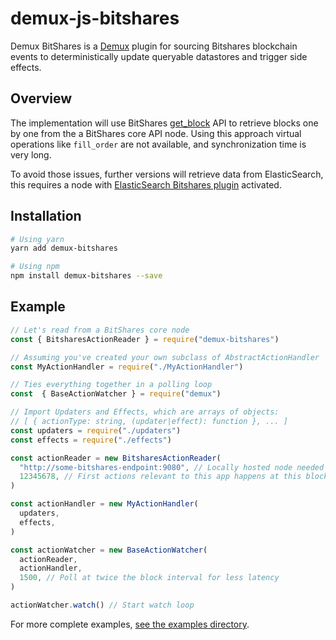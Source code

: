 # demux-js-bitshares

Demux BitShares is a [Demux](https://github.com/EOSIO/demux-js) plugin for sourcing Bitshares blockchain events to deterministically update queryable datastores and trigger side effects.

## Overview

The implementation will use BitShares [get_block](http://docs.bitshares.org/api/database.html#_CPPv2NK8graphene3app12database_api9get_blockE8uint32_t) API to retrieve blocks one by one from the a BitShares core API node.
Using this approach virtual operations like `fill_order` are not available, and synchronization time is very long.

To avoid those issues, further versions will retrieve data from ElasticSearch, this requires a node with [ElasticSearch Bitshares plugin](https://github.com/bitshares/bitshares-core/wiki/ElasticSearch-Plugin) activated.


## Installation

```bash
# Using yarn
yarn add demux-bitshares

# Using npm
npm install demux-bitshares --save
```

## Example

```js
// Let's read from a BitShares core node
const { BitsharesActionReader } = require("demux-bitshares")

// Assuming you've created your own subclass of AbstractActionHandler
const MyActionHandler = require("./MyActionHandler")

// Ties everything together in a polling loop
const  { BaseActionWatcher } = require("demux")

// Import Updaters and Effects, which are arrays of objects:
// [ { actionType: string, (updater|effect): function }, ... ] 
const updaters = require("./updaters")
const effects = require("./effects")

const actionReader = new BitsharesActionReader(
  "http://some-bitshares-endpoint:9080", // Locally hosted node needed for reasonable indexing speed
  12345678, // First actions relevant to this app happens at this block
)

const actionHandler = new MyActionHandler(
  updaters,
  effects,
)

const actionWatcher = new BaseActionWatcher(
  actionReader,
  actionHandler,
  1500, // Poll at twice the block interval for less latency
)

actionWatcher.watch() // Start watch loop
```

For more complete examples, [see the examples directory](examples/).